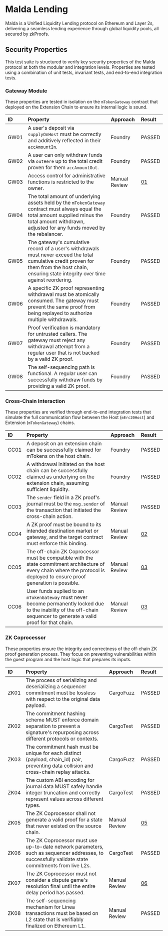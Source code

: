 # Malda Lending

Malda is a Unified Liquidity Lending protocol on Ethereum and Layer 2s,
delivering a seamless lending experience through global liquidity pools, all
secured by zkProofs.

## Security Properties

This test suite is structured to verify key security properties of the Malda
protocol at both the modular and integration levels. Properties are tested using
a combination of unit tests, invariant tests, and end-to-end integration tests.

### Gateway Module

These properties are tested in isolation on the `mTokenGateway` contract that
deployed on the Extension Chain to ensure its internal logic is sound.

| ID   | Property                                                                                                                                                                                                 | Approach      | Result                |
| :--- | :------------------------------------------------------------------------------------------------------------------------------------------------------------------------------------------------------- | :------------ | :-------------------- |
| GW01 | A user's deposit via `supplyOnHost` must be correctly and additively reflected in their `accAmountIn`.                                                                                                   | Foundry       | PASSED                |
| GW02 | A user can only withdraw funds via `outHere` up to the total credit proven for them `accAmountOut`.                                                                                                      | Foundry       | PASSED                |
| GW03 | Access control for administrative functions is restricted to the owner.                                                                                                                                  | Manual Review | [01](/findings/01.md) |
| GW04 | The total amount of underlying assets held by the `mTokenGateway` contract must always equal the total amount supplied minus the total amount withdrawn, adjusted for any funds moved by the rebalancer. | Foundry       | PASSED                |
| GW05 | The gateway's cumulative record of a user's withdrawals must never exceed the total cumulative credit proven for them from the host chain, ensuring state integrity over time against reordering.        | Foundry       | PASSED                |
| GW06 | A specific ZK proof representing withdrawal must be atomically consumed. The gateway must prevent the same proof from being replayed to authorize multiple withdrawals.                                  | Foundry       | PASSED                |
| GW07 | Proof verification is mandatory for untrusted callers. The gateway must reject any withdrawal attempt from a regular user that is not backed by a valid ZK proof.                                        | Foundry       | PASSED                |
| GW08 | The self-sequencing path is functional. A regular user can successfully withdraw funds by providing a valid ZK proof.                                                                                    | Foundry       | PASSED                |

### Cross-Chain Interaction

These properties are verified through end-to-end integration tests that simulate
the full communication flow between the Host (`mErc20Host`) and Extension
(`mTokenGateway`) chains.

| ID   | Property                                                                                                                                                                     | Approach      | Result                |
| :--- | :--------------------------------------------------------------------------------------------------------------------------------------------------------------------------- | :------------ | :-------------------- |
| CC01 | A deposit on an extension chain can be successfully claimed for mTokens on the host chain.                                                                                   | Foundry       | PASSED                |
| CC02 | A withdrawal initiated on the host chain can be successfully claimed as underlying on the extension chain, assuming sufficient liquidity.                                    | Foundry       | PASSED                |
| CC03 | The `sender` field in a ZK proof's journal must be the `msg.sender` of the transaction that initiated the cross-chain action.                                                | Manual Review | PASSED                |
| CC04 | A ZK proof must be bound to its intended destination market or gateway, and the target contract must enforce this binding.                                                   | Manual Review | [02](/findings/02.md) |
| CC05 | The off-chain ZK Coprocessor must be compatible with the state commitment architecture of every chain where the protocol is deployed to ensure proof generation is possible. | Manual Review | [03](/findings/03.md) |
| CC06 | User funds suplied to an `mTokenGateway` must never become permanently locked due to the inability of the off-chain sequencer to generate a valid proof for that chain.      | Manual Review | [03](/findings/03.md) |

### ZK Coprocessor

These properties ensure the integrity and correctness of the off-chain ZK proof
generation process. They focus on preventing vulnerabilities within the guest
program and the host logic that prepares its inputs.

| ID   | Property                                                                                                                                          | Approach      | Result                |
| :--- | :------------------------------------------------------------------------------------------------------------------------------------------------ | :------------ | :-------------------- |
| ZK01 | The process of serializing and deserializing a sequencer commitment must be lossless with respect to the original data payload.                   | CargoFuzz     | PASSED                |
| ZK02 | The commitment hashing scheme MUST enforce domain separation to prevent a signature's repurposing across different protocols or contexts.         | CargoTest     | PASSED                |
| ZK03 | The commitment hash must be unique for each distinct (payload, chain_id) pair, preventing data collision and cross-chain replay attacks.          | CargoFuzz     | PASSED                |
| ZK04 | The custom ABI encoding for journal data MUST safely handle integer truncation and correctly represent values across different types.             | CargoTest     | PASSED                |
| ZK05 | The ZK Coprocessor shall not generate a valid proof for a state that never existed on the source chain.                                           | Manual Review | [05](/findings/05.md) |
| ZK06 | The ZK Coprocessor must use up-to-date network parameters, such as sequencer addresses, to successfully validate state commitments from live L2s. | CargoTest     | PASSED                |
| ZK07 | The ZK Coprocessor must not consider a dispute game's resolution final until the entire delay period has passed.                                  | Manual Review | [06](/findings/06.md) |
| ZK08 | The self-sequencing mechanism for Linea transactions must be based on L2 state that is verifiably finalized on Ethereum L1.                       | Manual Review | PASSED                |
